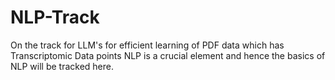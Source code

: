 # NLP-Track
On the track for LLM's for efficient learning of PDF data which has Transcriptomic Data points NLP is a crucial element and hence the basics of NLP will be tracked here.
